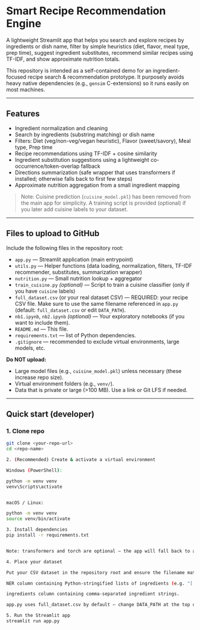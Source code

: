 # Smart Recipe Recommendation Engine

A lightweight Streamlit app that helps you search and explore recipes by ingredients or dish name, filter by simple heuristics (diet, flavor, meal type, prep time), suggest ingredient substitutes, recommend similar recipes using TF-IDF, and show approximate nutrition totals.

This repository is intended as a self-contained demo for an ingredient-focused recipe search & recommendation prototype. It purposely avoids heavy native dependencies (e.g., `gensim` C-extensions) so it runs easily on most machines.

---

## Features

- Ingredient normalization and cleaning
- Search by ingredients (substring matching) or dish name
- Filters: Diet (veg/non-veg/vegan heuristic), Flavor (sweet/savory), Meal type, Prep time
- Recipe recommendations using TF-IDF + cosine similarity
- Ingredient substitution suggestions using a lightweight co-occurrence/token-overlap fallback
- Directions summarization (safe wrapper that uses transformers if installed; otherwise falls back to first few steps)
- Approximate nutrition aggregation from a small ingredient mapping

> Note: Cuisine prediction (`cuisine_model.pkl`) has been removed from the main app for simplicity. A training script is provided (optional) if you later add cuisine labels to your dataset.

---

## Files to upload to GitHub

Include the following files in the repository root:

- `app.py` — Streamlit application (main entrypoint)
- `utils.py` — Helper functions (data loading, normalization, filters, TF-IDF recommender, substitutes, summarization wrapper)
- `nutrition.py` — Small nutrition lookup + aggregator
- `train_cuisine.py` *(optional)* — Script to train a cuisine classifier (only if you have `cuisine` labels)
- `full_dataset.csv` (or your real dataset CSV) — REQUIRED: your recipe CSV file. Make sure to use the same filename referenced in `app.py` (default: `full_dataset.csv` or edit `DATA_PATH`).
- `nb1.ipynb`, `nb2.ipynb` *(optional)* — Your exploratory notebooks (if you want to include them).
- `README.md` — This file.
- `requirements.txt` — list of Python dependencies.
- `.gitignore` — recommended to exclude virtual environments, large models, etc.

**Do NOT upload:**
- Large model files (e.g., `cuisine_model.pkl`) unless necessary (these increase repo size).
- Virtual environment folders (e.g., `venv/`).
- Data that is private or large (>100 MB). Use a link or Git LFS if needed.

---

## Quick start (developer)

### 1. Clone repo
```bash
git clone <your-repo-url>
cd <repo-name>

2. (Recommended) Create & activate a virtual environment

Windows (PowerShell):

python -m venv venv
venv\Scripts\activate


macOS / Linux:

python -m venv venv
source venv/bin/activate

3. Install dependencies
pip install -r requirements.txt


Note: transformers and torch are optional — the app will fall back to a simple summary if they are not present. If you want summarization using BART/T5, keep transformers and torch in the environment (they can be large).

4. Place your dataset

Put your CSV dataset in the repository root and ensure the filename matches DATA_PATH in app.py. The loader expects one of these patterns:

NER column containing Python-stringified lists of ingredients (e.g. "['egg', 'milk', 'butter']") or

ingredients column containing comma-separated ingredient strings.

app.py uses full_dataset.csv by default — change DATA_PATH at the top of app.py if needed.

5. Run the Streamlit app
streamlit run app.py
